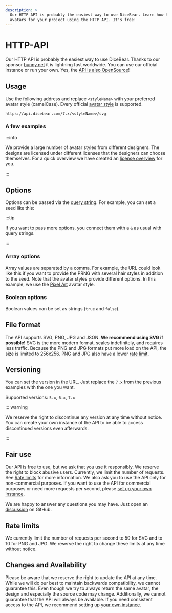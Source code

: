 ```yaml
---
description: >
  Our HTTP API is probably the easiest way to use DiceBear. Learn how to create
  avatars for your project using the HTTP API. It's free!
---
```


<script setup>
import BrowserPreview from '@theme/components/BrowserPreview.vue';
</script>

# HTTP-API

Our HTTP API is probably the easiest way to use DiceBear. Thanks to our sponsor
[bunny.net](https://bunny.net/) it is lightning fast worldwide. You can use our
official instance or run your own. Yes, the
[API is also OpenSource](https://github.com/dicebear/api)!

## Usage

Use the following address and replace `<styleName>` with your preferred avatar
style (camelCase). Every official [avatar style](/styles/) is supported.

```
https://api.dicebear.com/7.x/<styleName>/svg
```

### A few examples

<BrowserPreview url="https://api.dicebear.com/7.x/pixel-art/svg" />
<BrowserPreview url="https://api.dicebear.com/7.x/lorelei/svg" />

:::info

We provide a large number of avatar styles from different designers. The designs
are licensed under different licenses that the designers can choose themselves.
For a quick overview we have created an [license overview](/licenses/) for you.

:::

## Options

Options can be passed via the
[query string](https://en.wikipedia.org/wiki/Query_string). For example, you can
set a seed like this:

<BrowserPreview url="https://api.dicebear.com/7.x/pixel-art/svg?seed=John" />
<BrowserPreview url="https://api.dicebear.com/7.x/pixel-art/svg?seed=Jane" />

:::tip

If you want to pass more options, you connect them with a `&` as usual with
query strings.

:::

### Array options

Array values are separated by a comma. For example, the URL could look like this
if you want to provide the PRNG with several hair styles in addition to the
seed. Note that the avatar styles provide different options. In this example, we
use the [Pixel Art](/styles/pixel-art/) avatar style.

<BrowserPreview url="https://api.dicebear.com/7.x/pixel-art/svg?seed=John&hair=short01,short02,short03,short04,short05" />
<BrowserPreview url="https://api.dicebear.com/7.x/pixel-art/svg?seed=Jane&hair=long01,long02,long03,long04,long05" />

### Boolean options

Boolean values can be set as strings (`true` and `false`).

<BrowserPreview url="https://api.dicebear.com/7.x/lorelei/svg?flip=true" />
<BrowserPreview url="https://api.dicebear.com/7.x/lorelei/svg?flip=false" />

## File format

The API supports SVG, PNG, JPG and JSON. **We recommend using SVG if possible!**
SVG is the more modern format, scales indefinitely, and requires less traffic.
Because the PNG and JPG formats put more load on the API, the size is limited to
256x256. PNG and JPG also have a lower [rate limit](#rate-limits).

<BrowserPreview url="https://api.dicebear.com/7.x/bottts/svg" />
<BrowserPreview url="https://api.dicebear.com/7.x/bottts/png" />
<BrowserPreview url="https://api.dicebear.com/7.x/bottts/jpg" />

## Versioning

You can set the version in the URL. Just replace the `7.x` from the previous
examples with the one you want.

Supported versions: `5.x`, `6.x`, `7.x`

::: warning

We reserve the right to discontinue any version at any time without notice. You
can create your own instance of the API to be able to access discontinued
versions even afterwards.

:::

## Fair use

Our API is free to use, but we ask that you use it responsibly. We reserve the
right to block abusive users. Currently, we limit the number of requests. See
[Rate limits](#rate-limits) for more information. We also ask you to use the API
only for non-commercial purposes. If you want to use the API for commercial
purposes or need more requests per second, please
[set up your own instance](/guides/host-the-http-api-yourself/).

We are happy to answer any questions you may have. Just open an
[discussion](https://github.com/orgs/dicebear/discussions) on GitHub.

## Rate limits

We currently limit the number of requests per second to 50 for SVG and to 10 for
PNG and JPG. We reserve the right to change these limits at any time without
notice.

## Changes and Availability

Please be aware that we reserve the right to update the API at any time. While
we will do our best to maintain backwards compatibility, we cannot guarantee
this. Even though we try to always return the same avatar, the design and
especially the source code may change. Additionally, we cannot guarantee that
the API will always be available. If you need consistent access to the API, we
recommend setting up [your own instance](/guides/host-the-http-api-yourself/).
